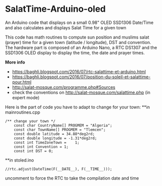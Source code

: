 # SalatTime-Arduino-oled
An Arduino code that displays on a small 0.98" OLED SSD1306 Date/Time and also calculates and displays Salat Time for a given town

This code has math routines to compute sun position and muslims salat (prayer) time for a given town (latitude / longitude), DST and convention.
The hardware part is composed of an Arduino Nano, a RTC DS1307 and the SSD1306 OLED display to display the time, the date and prayer times.

**More info**
  - https://baghli.blogspot.com/2016/07/rtc-salattime-et-arduino.html
  - https://baghli.blogspot.com/2016/07/position-du-soleil-et-salattime-pour.html
  - http://salat-mosque.com/programme.php#Sources
  - check the conventions on http://salat-mosque.com/salattime.php  (in expert mode)

Here is the part of code you have to adapt to change for your town:
**in mainroutines.cpp
```
/** change your town */
	const char CountryName[] PROGMEM = "Algeria";
	const char TownName[] PROGMEM = "Tlemcen";
	const double latitude = 34.88*deg2rd;
	const double longitude = -1.31*deg2rd;
	const int TimeZoneTown = 	1;
	const int Convention = 1;
	const int DST = 0;
```
**in stoled.ino
```
//rtc.adjust(DateTime(F(__DATE__), F(__TIME__)));
```
uncomment to force the RTC to take the compilation date and time
